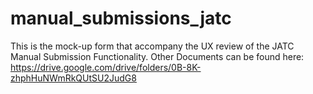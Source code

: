 # manual_submissions_jatc

This is the mock-up form that accompany the UX review of the JATC Manual Submission Functionality. Other Documents can be found here: https://drive.google.com/drive/folders/0B-8K-zhphHuNWmRkQUtSU2JudG8